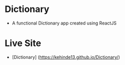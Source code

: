 # Dictionary
- A functional Dictionary app created using ReactJS

# Live Site
- [Dictionary] (https://kehinde13.github.io/Dictionary/)
